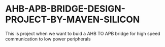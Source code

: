# AHB-APB-BRIDGE-DESIGN-PROJECT-BY-MAVEN-SILICON
This is project when we want to buid a AHB TO APB bridge for high speed communication to low power peripherals
